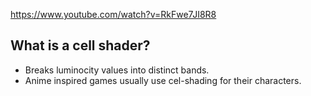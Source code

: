 https://www.youtube.com/watch?v=RkFwe7JI8R8
## What is a cell shader?

- Breaks luminocity values into distinct bands.
- Anime inspired games usually use cel-shading for their characters.



















